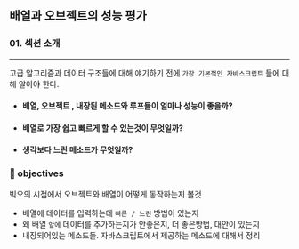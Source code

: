 ## 배열과 오브젝트의 성능 평가

### 01. 섹션 소개
---------------------------------------------

고급 알고리즘과 데이터 구조들에 대해 얘기하기 전에 `가장 기본적인 자바스크립트` 들에 대해 알아야 한다.
- #### 배열, 오브젝트 , 내장된 메소드와 루프들이 얼마나 성능이 좋을까?
- #### 배열로 가장 쉽고 빠르게 할 수 있는것이 무엇일까?
- #### 생각보다 느린 메소드가 무엇일까?

### 📌 objectives

빅오의 시점에서 오브젝트와 배열이 어떻게 동작하는지 볼것
- 배열에 데이터를 입력하는데 `빠른 / 느린` 방법이 있는지
- 왜 배열 `앞에` 데이터를 추가하는지가 안좋은지, 더 좋은방법, 대안이 있는지
- 내장되어있는 메소드들. 자바스크립트에서 제공하는 메소드에 대해서 정리